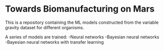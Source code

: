 # Towards Biomanufacturing on Mars
This is a repository containing the ML models constructed from the variable gravity dataset for different organisms.

A series of models are trained:
-Neural networks
-Bayesian neural networks
-Bayesian neural networks with transfer learning
